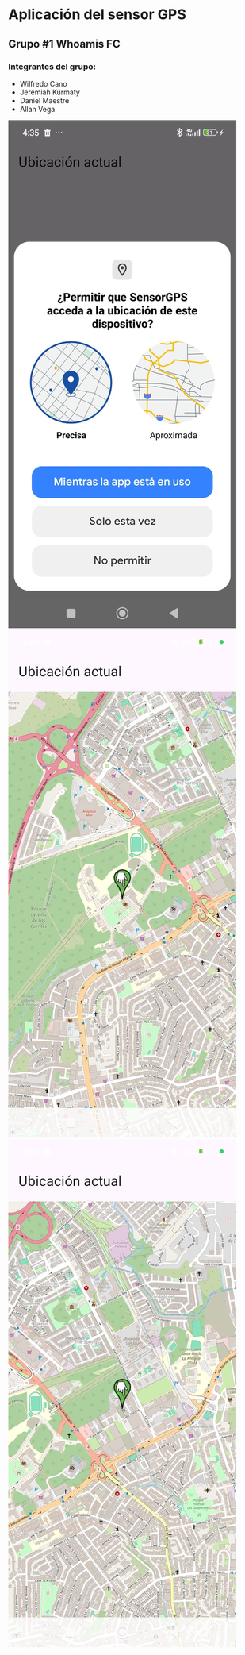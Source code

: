 # Aplicación del sensor GPS
## Grupo #1 Whoamis FC
### Integrantes del grupo:
- Wilfredo Cano
- Jeremiah Kurmaty
- Daniel Maestre
- Allan Vega

![alt text](capturas/captura-1.jpeg "Captura 1")
![alt text](capturas/captura-2.jpeg "Captura 2")
![alt text](capturas/captura-3.jpeg "Captura 3")
